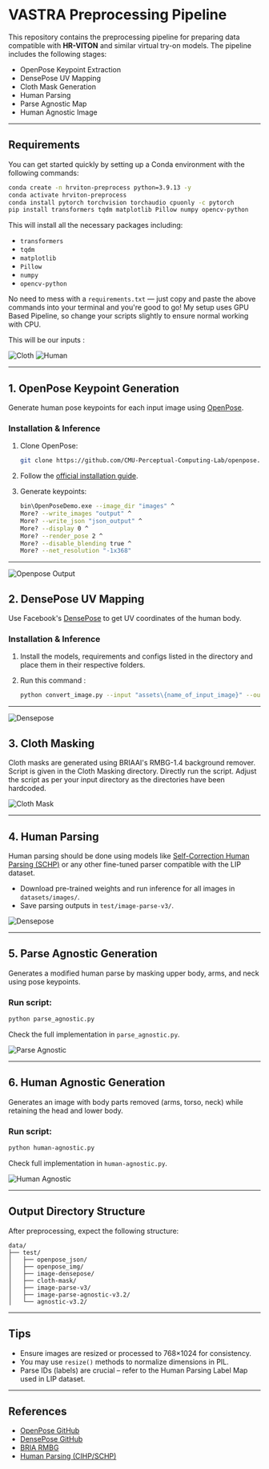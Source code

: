 # VASTRA Preprocessing Pipeline

This repository contains the preprocessing pipeline for preparing data compatible with **HR-VITON** and similar virtual try-on models. The pipeline includes the following stages:

- OpenPose Keypoint Extraction
- DensePose UV Mapping
- Cloth Mask Generation
- Human Parsing
- Parse Agnostic Map
- Human Agnostic Image

---

## Requirements

You can get started quickly by setting up a Conda environment with the following commands:

```bash
conda create -n hrviton-preprocess python=3.9.13 -y
conda activate hrviton-preprocess
conda install pytorch torchvision torchaudio cpuonly -c pytorch
pip install transformers tqdm matplotlib Pillow numpy opencv-python
```

This will install all the necessary packages including:
- `transformers`
- `tqdm`
- `matplotlib`
- `Pillow`
- `numpy`
- `opencv-python`

No need to mess with a `requirements.txt` — just copy and paste the above commands into your terminal and you're good to go!
My setup uses GPU Based Pipeline, so change your scripts slightly to ensure normal working with CPU.

This will be our inputs :

![Cloth](figs/Cloth.jpg)
![Human](figs/Image.jpg)

---

## 1. OpenPose Keypoint Generation

Generate human pose keypoints for each input image using [OpenPose](https://github.com/CMU-Perceptual-Computing-Lab/openpose).

### Installation & Inference

1. Clone OpenPose:
   ```bash
   git clone https://github.com/CMU-Perceptual-Computing-Lab/openpose.git
   ```
2. Follow the [official installation guide](https://github.com/CMU-Perceptual-Computing-Lab/openpose/blob/master/doc/installation/0_index.md).

3. Generate keypoints:
   ```bash
   bin\OpenPoseDemo.exe --image_dir "images" ^
   More? --write_images "output" ^
   More? --write_json "json_output" ^
   More? --display 0 ^
   More? --render_pose 2 ^
   More? --disable_blending true ^
   More? --net_resolution "-1x368"
   ```

---

![Openpose Output](figs/Openpose.png)


## 2. DensePose UV Mapping

Use Facebook's [DensePose](https://github.com/facebookresearch/DensePose) to get UV coordinates of the human body.

### Installation & Inference

1. Install the models, requirements and configs listed in the directory and place them in their respective folders.
2. Run this command : 


   ```bash
   python convert_image.py --input "assets\{name_of_input_image}" --out "output\{name_of_output_image}"
   ```

---

![Densepose](figs/Densepose.jpg)


## 3. Cloth Masking

Cloth masks are generated using BRIAAI's RMBG-1.4 background remover. Script is given in the Cloth Masking directory. Directly run the script. Adjust the script as per your input directory as the directories have been hardcoded.

![Cloth Mask](figs/ClothMask.jpg)

---

## 4. Human Parsing

Human parsing should be done using models like [Self-Correction Human Parsing (SCHP)](https://github.com/Engineering-Course/Self-Correction-Human-Parsing) or any other fine-tuned parser compatible with the LIP dataset.

- Download pre-trained weights and run inference for all images in `datasets/images/`.
- Save parsing outputs in `test/image-parse-v3/`.

![Densepose](figs/SegmentationMap.png)

---

## 5. Parse Agnostic Generation

Generates a modified human parse by masking upper body, arms, and neck using pose keypoints.

### Run script:

```bash
python parse_agnostic.py
```

Check the full implementation in `parse_agnostic.py`.

![Parse Agnostic](figs/ParseAgnostic.png)

---

## 6. Human Agnostic Generation

Generates an image with body parts removed (arms, torso, neck) while retaining the head and lower body.

### Run script:

```bash
python human-agnostic.py
```

Check full implementation in `human-agnostic.py`.

![Human Agnostic](figs/HumanAgnostic.jpg)

---

## Output Directory Structure

After preprocessing, expect the following structure:

```
data/
├── test/
│   ├── openpose_json/
│   ├── openpose_img/
│   ├── image-densepose/
│   ├── cloth-mask/
│   ├── image-parse-v3/
│   ├── image-parse-agnostic-v3.2/
│   └── agnostic-v3.2/
```

---

## Tips

- Ensure images are resized or processed to 768×1024 for consistency.
- You may use `resize()` methods to normalize dimensions in PIL.
- Parse IDs (labels) are crucial – refer to the Human Parsing Label Map used in LIP dataset.

---

## References

- [OpenPose GitHub](https://github.com/CMU-Perceptual-Computing-Lab/openpose)
- [DensePose GitHub](https://github.com/facebookresearch/DensePose)
- [BRIA RMBG](https://huggingface.co/briaai/RMBG-1.4)
- [Human Parsing (CIHP/SCHP)](https://github.com/Engineering-Course/Self-Correction-Human-Parsing)

